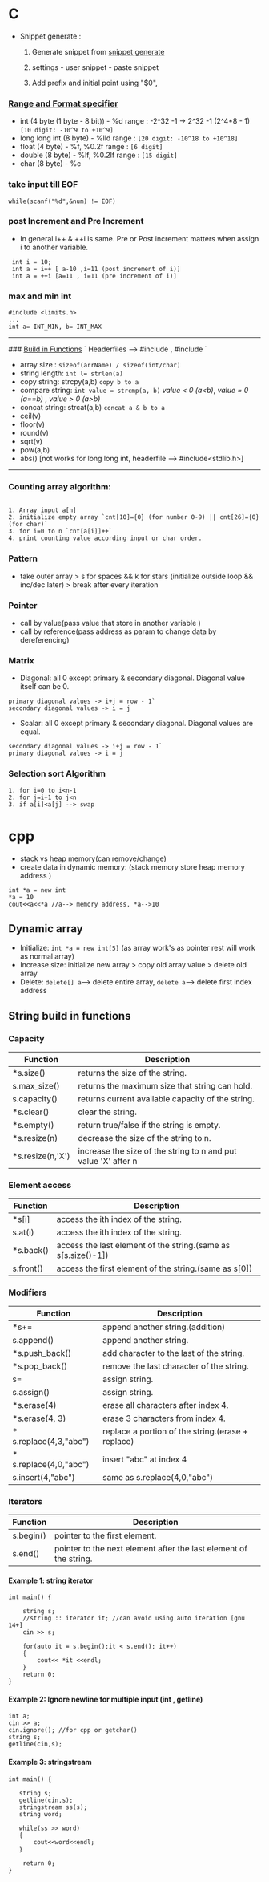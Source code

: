# C

- Snippet generate :

  1.  Generate snippet from [snippet generate](https://snippet-generator.app/?description=&tabtrigger=&snippet=%23include%3Cstdio.h%3E%0Aint+main%28%29%0A%7B%0A++++return+0%3B%0A%7D&mode=vscode)

  2.  settings - user snippet - paste snippet
  3.  Add prefix and initial point using "$0",

### <u>Range and Format specifier</u>

- int (4 byte (1 byte - 8 bit)) - %d range : -2^32 -1 -> 2^32 -1 (2^4\*8 - 1) `[10 digit: -10^9 to +10^9]`
- long long int (8 byte) - %lld range : `[20 digit: -10^18 to +10^18]`
- float (4 byte) - %f, %0.2f range : `[6 digit]`
- double (8 byte) - %lf, %0.2lf range : `[15 digit]`
- char (8 byte) - %c

### take input till EOF

```
while(scanf("%d",&num) != EOF)
```

### post Increment and Pre Increment

- In general i++ & ++i is same. Pre or Post increment matters when assign i to another variable.

```
 int i = 10;
 int a = i++ [ a-10 ,i=11 (post increment of i)]
 int a = ++i [a=11 , i=11 (pre increment of i)]
```

### max and min int

```
#include <limits.h>
...
int a= INT_MIN, b= INT_MAX
```

<hr/>  
### <u>Build in Functions</u>  
` Headerfiles --> #include<string.h> , #include<math.h> `

- array size : `sizeof(arrName) / sizeof(int/char)`
- string length: `int l= strlen(a)`
- copy string: strcpy(a,b) `copy b to a`
- compare string: `int value = strcmp(a, b)` <i>value < 0 (a<b)</i>, <i>value = 0 (a==b) </i>, <i>value > 0 (a>b)</i>
- concat string: strcat(a,b) `concat a & b to a`
- ceil(v)
- floor(v)
- round(v)
- sqrt(v)
- pow(a,b)
- abs() [not works for long long int, headerfile --> #include<stdlib.h>]

<hr/>

### Counting array algorithm:

```

1. Array input a[n]
2. initialize empty array `cnt[10]={0} (for number 0-9) || cnt[26]={0} (for char)`
3. for i=0 to n `cnt[a[i]]++`
4. print counting value according input or char order.
```

### Pattern

- take outer array > s for spaces && k for stars (initialize outside loop && inc/dec later) > break after every iteration

### Pointer

- call by value(pass value that store in another variable )
- call by reference(pass address as param to change data by dereferencing)

### Matrix

- Diagonal: all 0 except primary & secondary diagonal. Diagonal value itself can be 0.

```
primary diagonal values -> i+j = row - 1`
secondary diagonal values -> i = j

```

- Scalar: all 0 except primary & secondary diagonal. Diagonal values are equal.

```
secondary diagonal values -> i+j = row - 1`
primary diagonal values -> i = j

```

### Selection sort Algorithm

```
1. for i=0 to i<n-1
2. for j=i+1 to j<n
3. if a[i]<a[j] --> swap
```

# cpp

- stack vs heap memory(can remove/change)
- create data in dynamic memory: (stack memory store heap memory address )

```
int *a = new int
*a = 10
cout<<a<<*a //a--> memory address, *a-->10

```

## Dynamic array

- Initialize: `int *a = new int[5]` (as array work's as pointer rest will work as normal array)
- Increase size: initialize new array > copy old array value > delete old array
- Delete: `delete[] a`--> delete entire array, `delete a`--> delete first index address

## String build in functions

### Capacity

| Function          | Description                                                    |
| ----------------- | -------------------------------------------------------------- |
| \*s.size()        | returns the size of the string.                                |
| s.max_size()      | returns the maximum size that string can hold.                 |
| s.capacity()      | returns current available capacity of the string.              |
| \*s.clear()       | clear the string.                                              |
| \*s.empty()       | return true/false if the string is empty.                      |
| \*s.resize(n)     | decrease the size of the string to n.                          |
| \*s.resize(n,'X') | increase the size of the string to n and put value 'X' after n |

### Element access

| Function   | Description                                                   |
| ---------- | ------------------------------------------------------------- |
| \*s[i]     | access the ith index of the string.                           |
| s.at(i)    | access the ith index of the string.                           |
| \*s.back() | access the last element of the string.(same as s[s.size()-1]) |
| s.front()  | access the first element of the string.(same as s[0])         |

### Modifiers

| Function                | Description                                       |
| ----------------------- | ------------------------------------------------- |
| \*s+=                   | append another string.(addition)                  |
| s.append()              | append another string.                            |
| \*s.push_back()         | add character to the last of the string.          |
| \*s.pop_back()          | remove the last character of the string.          |
| s=                      | assign string.                                    |
| s.assign()              | assign string.                                    |
| \*s.erase(4)            | erase all characters after index 4.               |
| \*s.erase(4, 3)         | erase 3 characters from index 4.                  |
| \* s.replace(4,3,"abc") | replace a portion of the string.(erase + replace) |
| \* s.replace(4,0,"abc") | insert "abc" at index 4                           |
| s.insert(4,"abc")       | same as s.replace(4,0,"abc")                      |

### Iterators

| Function  | Description                                                       |
| --------- | ----------------------------------------------------------------- |
| s.begin() | pointer to the first element.                                     |
| s.end()   | pointer to the next element after the last element of the string. |

#### Example 1: string iterator  
```  
int main() {
  
    string s;
    //string :: iterator it; //can avoid using auto iteration [gnu 14+]
    cin >> s;
    
    for(auto it = s.begin();it < s.end(); it++)
    {
        cout<< *it <<endl;
    }
    return 0;
}
```  
#### Example 2: Ignore newline for multiple input (int , getline)  
```  
int a;
cin >> a;
cin.ignore(); //for cpp or getchar()  
string s;  
getline(cin,s);  
```  
#### Example 3: stringstream  

```  
int main() {
  
   string s;
   getline(cin,s);
   stringstream ss(s);
   string word;
   
   while(ss >> word)
   {
       cout<<word<<endl;
   }
   
    return 0;
}  

```  

